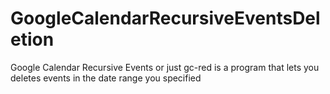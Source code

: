 # GoogleCalendarRecursiveEventsDeletion
Google Calendar Recursive Events or just gc-red is a program that lets you deletes events in the date range you specified
